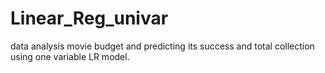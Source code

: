 # Linear_Reg_univar
data analysis movie budget and predicting its success and total collection using one variable LR model.
